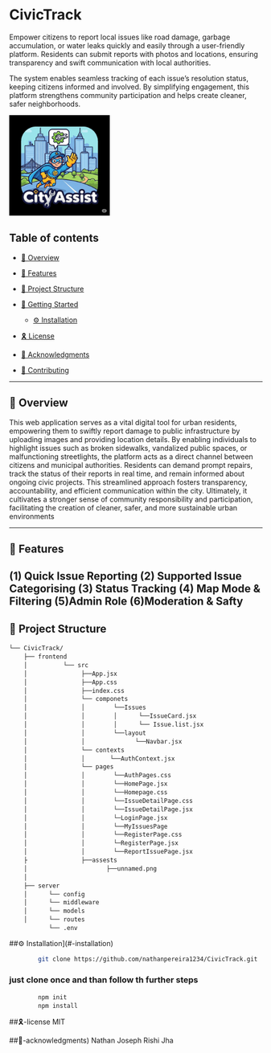 # CivicTrack
Empower citizens to report local issues like road damage, garbage accumulation, or water leaks quickly and easily through a user-friendly platform. Residents can submit reports with photos and locations, ensuring transparency and swift communication with local authorities.

The system enables seamless tracking of each issue’s resolution status, keeping citizens informed and involved. By simplifying engagement, this platform strengthens community participation and helps create cleaner, safer neighborhoods.


<img src="frontend/assets/unnamed.png" height = 200px width = 200px alt="logo">



## Table of contents

- [📍 Overview](#-overview)
- [👾 Features](#-features)
- [📁 Project Structure](#-project-structure)

- [🚀 Getting Started](#-getting-started)
  - [⚙️ Installation](#-installation)

- [🎗 License](#-license)
- [🙌 Acknowledgments](#-acknowledgments)
- [🔰 Contributing](#-contributing)

---


## 📍 Overview

This web application serves as a vital digital tool for urban residents, empowering them to swiftly report damage to public infrastructure by uploading images and providing location details. By enabling individuals to highlight issues such as broken sidewalks, vandalized public spaces, or malfunctioning streetlights, the platform acts as a direct channel between citizens and municipal authorities. Residents can demand prompt repairs, track the status of their reports in real time, and remain informed about ongoing civic projects. This streamlined approach fosters transparency, accountability, and efficient communication within the city. Ultimately, it cultivates a stronger sense of community responsibility and participation, facilitating the creation of cleaner, safer, and more sustainable urban environments


---

## 👾 Features

(1) Quick Issue Reporting
(2) Supported Issue Categorising
(3) Status Tracking
(4) Map Mode & Filtering
(5)Admin Role
(6)Moderation & Safty
---

## 📁 Project Structure


```sh
└── CivicTrack/
    ├── frontend
    │          └── src
    │               ├──App.jsx
    │               ├──App.css
    │               ├──index.css
    │               └── componets
    │               │        └──Issues
    │               │        │      └──IssueCard.jsx
    │               │        │      └── Issue.list.jsx
    │               │        └──layout
    │               │              └──Navbar.jsx
    │               └── contexts
    │               │       └──AuthContext.jsx
    │               └── pages
    │               │        └──AuthPages.css
    │               │        └──HomePage.jsx
    │               │        └──Homepage.css
    │               │        └──IssueDetailPage.css
    │               │        └──IssueDetailPage.jsx
    │               │        └─LoginPage.jsx
    │               │        └──MyIssuesPage
    │               │        └──RegisterPage.css
    │               │        └─RegisterPage.jsx
    │               │        └──ReportIssuePage.jsx
    ├               ├──assests
    │                      ├──unnamed.png
    │
    ├── server
    │      └── config
    │      └── middleware
    │      └── models
    │      └── routes
           └── .env

```
##⚙️ Installation](#-installation)


  ```sh
          git clone https://github.com/nathanpereira1234/CivicTrack.git

  ```
### just clone once and than follow th further steps

  ```sh
          npm init
          npm install

  ```  

##🎗-license
    MIT

##🙌-acknowledgments)
    Nathan Joseph
    Rishi Jha
